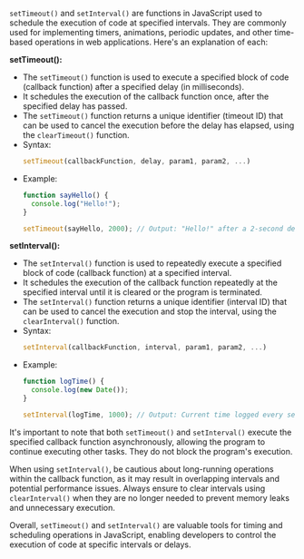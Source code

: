 `setTimeout()` and `setInterval()` are functions in JavaScript used to schedule the execution of code at specified intervals. They are commonly used for implementing timers, animations, periodic updates, and other time-based operations in web applications. Here's an explanation of each:

**setTimeout():**
- The `setTimeout()` function is used to execute a specified block of code (callback function) after a specified delay (in milliseconds).
- It schedules the execution of the callback function once, after the specified delay has passed.
- The `setTimeout()` function returns a unique identifier (timeout ID) that can be used to cancel the execution before the delay has elapsed, using the `clearTimeout()` function.
- Syntax:
  ```javascript
  setTimeout(callbackFunction, delay, param1, param2, ...)
  ```
- Example:
  ```javascript
  function sayHello() {
    console.log("Hello!");
  }

  setTimeout(sayHello, 2000); // Output: "Hello!" after a 2-second delay
  ```

**setInterval():**
- The `setInterval()` function is used to repeatedly execute a specified block of code (callback function) at a specified interval.
- It schedules the execution of the callback function repeatedly at the specified interval until it is cleared or the program is terminated.
- The `setInterval()` function returns a unique identifier (interval ID) that can be used to cancel the execution and stop the interval, using the `clearInterval()` function.
- Syntax:
  ```javascript
  setInterval(callbackFunction, interval, param1, param2, ...)
  ```
- Example:
  ```javascript
  function logTime() {
    console.log(new Date());
  }

  setInterval(logTime, 1000); // Output: Current time logged every second
  ```

It's important to note that both `setTimeout()` and `setInterval()` execute the specified callback function asynchronously, allowing the program to continue executing other tasks. They do not block the program's execution.

When using `setInterval()`, be cautious about long-running operations within the callback function, as it may result in overlapping intervals and potential performance issues. Always ensure to clear intervals using `clearInterval()` when they are no longer needed to prevent memory leaks and unnecessary execution.

Overall, `setTimeout()` and `setInterval()` are valuable tools for timing and scheduling operations in JavaScript, enabling developers to control the execution of code at specific intervals or delays.
